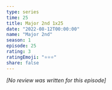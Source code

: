 ```yaml
---
type: series
time: 25
title: Major 2nd 1x25
date: "2022-08-12T00:00:00"
name: "Major 2nd"
season: 1
episode: 25
rating: 3
ratingEmoji: "⭐️⭐️⭐️"
share: false
---
```


*[No review was written for this episode]*